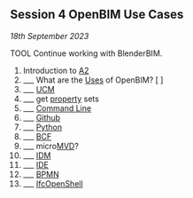 ## Session 4 OpenBIM Use Cases

*18th September 2023*

TOOL Continue working with BlenderBIM.
1. Introduction to [A2](/41934/Assingnments/A2)
2. ___ What are the [Uses](/41934/Uses) of OpenBIM? [ ]
3. ___ [UCM](/41934/Concepts/UCM)
1. ___ get [property](/41934/Concepts/Properties) sets
2. ___ [Command Line](/41934/Concepts/CommandLine)
3. ___ [Github](/41934/Concepts/Github)
4. ___ [Python](/41934/Concepts/Python)
1. ___ [BCF](/41934/Concepts/BCF)
1. ___ micro[MVD](/41934/Concepts/MVD)?
1. ___ [IDM](/41934/Concepts/IDM)
2. ___ [IDE](/41934/Concepts/IDE)
1. ___ [BPMN](/41934/Concepts/BPMN)
2. ___ [IfcOpenShell](/41934/Concepts/IfcOpenShell)

